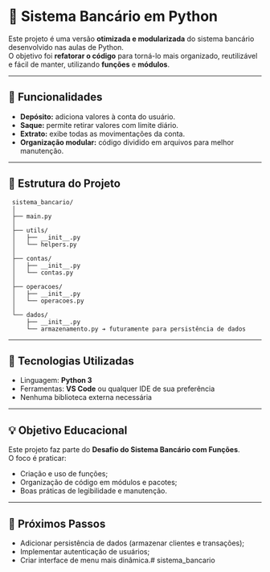 # 🏦 Sistema Bancário em Python

Este projeto é uma versão **otimizada e modularizada** do sistema bancário desenvolvido nas aulas de Python.  
O objetivo foi **refatorar o código** para torná-lo mais organizado, reutilizável e fácil de manter, utilizando **funções** e **módulos**.

---

## 🚀 Funcionalidades

- **Depósito:** adiciona valores à conta do usuário.
- **Saque:** permite retirar valores com limite diário.
- **Extrato:** exibe todas as movimentações da conta.
- **Organização modular:** código dividido em arquivos para melhor manutenção.

---

## 🧱 Estrutura do Projeto

```text
 sistema_bancario/
 │
 ├── main.py    
 │
 ├── utils/                 
 │   ├── __init__.py
 │   └── helpers.py          
 │
 ├── contas/         
 │   ├── __init__.py
 │   └── contas.py
 │
 ├── operacoes/              
 │   ├── __init__.py
 │   └── operacoes.py   
 │
 └── dados/                 
     ├── __init__.py
     └── armazenamento.py ➔ futuramente para persistência de dados   
```

---

## 🧩 Tecnologias Utilizadas

- Linguagem: **Python 3**
- Ferramentas: **VS Code** ou qualquer IDE de sua preferência
- Nenhuma biblioteca externa necessária

---

## 💡 Objetivo Educacional

Este projeto faz parte do **Desafio do Sistema Bancário com Funções**.  
O foco é praticar:
- Criação e uso de funções;
- Organização de código em módulos e pacotes;
- Boas práticas de legibilidade e manutenção.

---

## 🧠 Próximos Passos

- Adicionar persistência de dados (armazenar clientes e transações);
- Implementar autenticação de usuários;
- Criar interface de menu mais dinâmica.#   s i s t e m a _ b a n c a r i o  
 